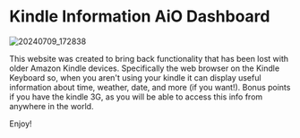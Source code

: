 # Kindle Information AiO Dashboard

![20240709_172838](https://github.com/itskme/Kindle-Website-AiO/assets/160423464/49e614c6-6299-465b-bdcf-e6aa5a4140b4)

This  website was created to bring back functionality that has been lost with older Amazon Kindle devices. Specifically the web browser on the Kindle Keyboard so, when you aren't using your kindle it can display useful information about time, weather, date, and more (if you want!). Bonus points if you have the kindle 3G, as you will be able to access this info from anywhere in the world.

Enjoy! 
